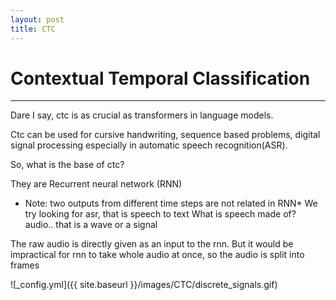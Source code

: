 ```yaml
---
layout: post
title: CTC
---
```



# Contextual Temporal Classification
***

Dare I say, ctc is as crucial as transformers in language models.

Ctc can be used for cursive handwriting, sequence based problems, digital signal processing especially in automatic speech recognition(ASR).

So, what is the base of ctc?

They are Recurrent neural network (RNN)
* Note: two outputs from different time steps are not related in RNN*
We try looking for asr, that is speech to text
What is speech made of? audio.. that is a wave or a signal

The raw audio is directly given as an input to the rnn.
But it would be impractical for rnn to take whole audio at once, so the audio is split into frames 





![_config.yml]({{ site.baseurl }}/images/CTC/discrete_signals.gif)








